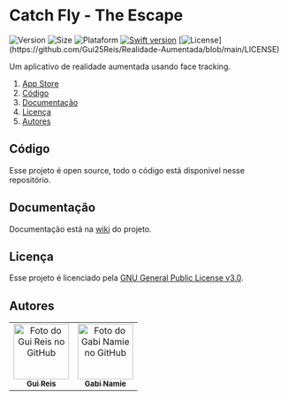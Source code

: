 # Catch Fly - The Escape
![Version](https://img.shields.io/badge/versão-0.0.0-orange)
![Size](https://img.shields.io/badge/tamanho-0%20MB-blue)
![Plataform](https://img.shields.io/badge/plataforma-IOS%2014.5+-lightgrey?)
[![Swift version](https://img.shields.io/badge/swift-v5.5-blue?logo=swift)](https://swift.org/download/#releases)
[![License](https://img.shields.io/badge/licença-GNU%20v3.0-brightgreen?)](https://github.com/Gui25Reis/Realidade-Aumentada/blob/main/LICENSE)

<!-- <a href="">
    <img src="" 
    alt="Capa do GitHub"/><br>
</a> -->

Um aplicativo de realidade aumentada usando face tracking.

1. [App Store](#app-store)
2. [Código](#código)
3. [Documentação](#documentação)
4. [Licença](#licença)
5. [Autores](#autores)

## Código
Esse projeto é open source, todo o código está disponível nesse repositório.

## Documentação
Documentação está na [wiki](https://github.com/Gui25Reis/Realidade-Aumentada/wiki) do projeto.

## Licença
Esse projeto é licenciado pela [GNU General Public License v3.0](https://github.com/Gui25Reis/Realidade-Aumentada/blob/main/LICENSE).

## Autores
<table>
    <tr>
        <td align="center">
            <a href="https://github.com/Gui25Reis">
                <img src="https://avatars1.githubusercontent.com/u/48360732" width="100px;" alt="Foto do Gui Reis no GitHub"/><br>
                <sub>
                    <b>Gui Reis</b>
                </sub>
            </a>
        </td>
        <td align="center">
            <a href="https://github.com/Gabrielenamie">
                <img src="https://avatars.githubusercontent.com/u/64558021" width="100px;" alt="Foto do Gabi Namie no GitHub"/><br>
                <sub>
                    <b>Gabi Namie</b>
                </sub>
            </a>
        </td>
    </tr>
</table>

